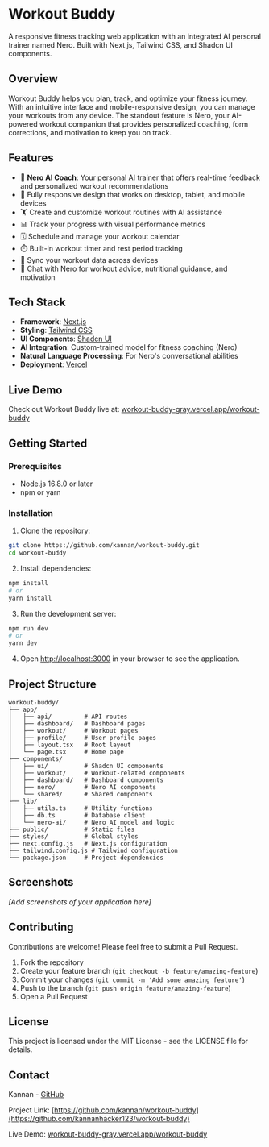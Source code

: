 # Workout Buddy

A responsive fitness tracking web application with an integrated AI personal trainer named Nero. Built with Next.js, Tailwind CSS, and Shadcn UI components.

## Overview

Workout Buddy helps you plan, track, and optimize your fitness journey. With an intuitive interface and mobile-responsive design, you can manage your workouts from any device. The standout feature is Nero, your AI-powered workout companion that provides personalized coaching, form corrections, and motivation to keep you on track.

## Features

- 🤖 **Nero AI Coach**: Your personal AI trainer that offers real-time feedback and personalized workout recommendations
- 📱 Fully responsive design that works on desktop, tablet, and mobile devices
- 🏋️ Create and customize workout routines with AI assistance
- 📊 Track your progress with visual performance metrics
- 🗓️ Schedule and manage your workout calendar
- ⏱️ Built-in workout timer and rest period tracking
- 🔄 Sync your workout data across devices
- 💬 Chat with Nero for workout advice, nutritional guidance, and motivation

## Tech Stack

- **Framework**: [Next.js](https://nextjs.org/)
- **Styling**: [Tailwind CSS](https://tailwindcss.com/)
- **UI Components**: [Shadcn UI](https://ui.shadcn.com/)
- **AI Integration**: Custom-trained model for fitness coaching (Nero)
- **Natural Language Processing**: For Nero's conversational abilities
- **Deployment**: [Vercel](https://vercel.com/)

## Live Demo

Check out Workout Buddy live at: [workout-buddy-gray.vercel.app/workout-buddy](https://workout-buddy-gray.vercel.app/workout-buddy)

## Getting Started

### Prerequisites

- Node.js 16.8.0 or later
- npm or yarn

### Installation

1. Clone the repository:
```bash
git clone https://github.com/kannan/workout-buddy.git
cd workout-buddy
```

2. Install dependencies:
```bash
npm install
# or
yarn install
```

3. Run the development server:
```bash
npm run dev
# or
yarn dev
```

4. Open [http://localhost:3000](http://localhost:3000) in your browser to see the application.

## Project Structure

```
workout-buddy/
├── app/
│   ├── api/         # API routes
│   ├── dashboard/   # Dashboard pages
│   ├── workout/     # Workout pages
│   ├── profile/     # User profile pages
│   ├── layout.tsx   # Root layout
│   └── page.tsx     # Home page
├── components/
│   ├── ui/          # Shadcn UI components
│   ├── workout/     # Workout-related components
│   ├── dashboard/   # Dashboard components
│   ├── nero/        # Nero AI components
│   └── shared/      # Shared components
├── lib/
│   ├── utils.ts     # Utility functions
│   ├── db.ts        # Database client
│   └── nero-ai/     # Nero AI model and logic
├── public/          # Static files
├── styles/          # Global styles
├── next.config.js   # Next.js configuration
├── tailwind.config.js # Tailwind configuration
└── package.json     # Project dependencies
```

## Screenshots

*[Add screenshots of your application here]*

## Contributing

Contributions are welcome! Please feel free to submit a Pull Request.

1. Fork the repository
2. Create your feature branch (`git checkout -b feature/amazing-feature`)
3. Commit your changes (`git commit -m 'Add some amazing feature'`)
4. Push to the branch (`git push origin feature/amazing-feature`)
5. Open a Pull Request

## License

This project is licensed under the MIT License - see the LICENSE file for details.

## Contact

Kannan - [GitHub](https://github.com/kannanhacker123)

Project Link: [https://github.com/kannan/workout-buddy](https://github.com/kannanhacker123/workout-buddy)

Live Demo: [workout-buddy-gray.vercel.app/workout-buddy](https://workout-buddy-gray.vercel.app/workout-buddy)
